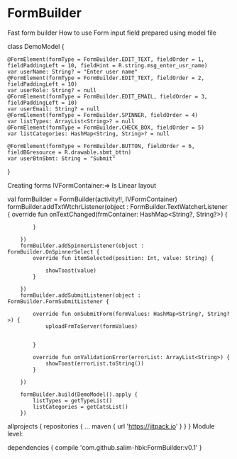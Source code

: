 # FormBuilder
Fast form builder
How to use
Form input field prepared using model file

class DemoModel {

    @FormElement(formType = FormBuilder.EDIT_TEXT, fieldOrder = 1, fieldPaddingLeft = 10, fieldHint = R.string.msg_enter_usr_name)
    var userName: String? = "Enter user name"
    @FormElement(formType = FormBuilder.EDIT_TEXT, fieldOrder = 2, fieldPaddingLeft = 10)
    var userRole: String? = null
    @FormElement(formType = FormBuilder.EDIT_EMAIL, fieldOrder = 3, fieldPaddingLeft = 10)
    var userEmail: String? = null
    @FormElement(formType = FormBuilder.SPINNER, fieldOrder = 4)
    var listTypes: ArrayList<String>? = null
    @FormElement(formType = FormBuilder.CHECK_BOX, fieldOrder = 5)
    var listCategories: HashMap<String, String>? = null

    @FormElement(formType = FormBuilder.BUTTON, fieldOrder = 6, fieldBGresource = R.drawable.sbmt_bttn)
    var userBtnSbmt: String = "Submit"


}


Creating forms
lVFormContainer:=> Is Linear layout

 val formBuilder = FormBuilder(activity!!, lVFormContainer)
        formBuilder.addTxtWtchrListener(object : FormBuilder.TextWatcherListener {
            override fun onTextChanged(frmContainer: HashMap<String?, String?>) {


            }

        })
        formBuilder.addSpinnerListener(object : FormBuilder.OnSpinnerSelect {
            override fun itemSelected(position: Int, value: String) {

                showToast(value)
            }

        })
        formBuilder.addSubmitListener(object : FormBuilder.FormSubmitListener {

            override fun onSubmitForm(formValues: HashMap<String?, String?>) {
                uploadFrmToServer(formValues)


            }

            override fun onValidationError(errorList: ArrayList<String>) {
                showToast(errorList.toString())
            }

        })

        formBuilder.build(DemoModel().apply {
            listTypes = getTypeList()
            listCategories = getCatsList()
        })



allprojects {
	repositories {
		...
		maven { url 'https://jitpack.io' }
	}
}
Module level: 

dependencies { 
compile 'com.github.salim-hbk:FormBuilder:v0.1' 
}


